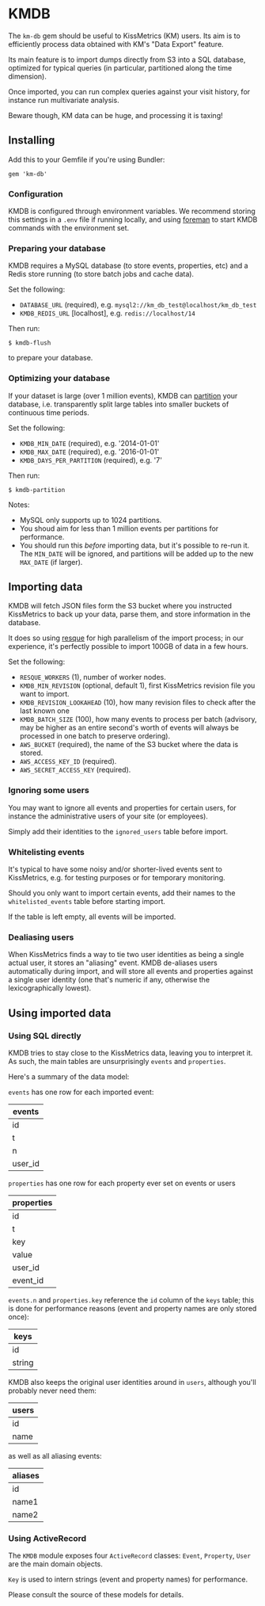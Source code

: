 # KMDB

The `km-db` gem should be useful to KissMetrics (KM) users.
Its aim is to efficiently process data obtained with KM's "Data Export" feature.

Its main feature is to import dumps directly from S3 into a SQL database,
optimized for typical queries (in particular, partitioned along the time
dimension).

Once imported, you can run complex queries against your visit history, for
instance run multivariate analysis.

Beware though, KM data can be huge, and processing it is taxing!


## Installing

Add this to your Gemfile if you're using Bundler:

    gem 'km-db'

### Configuration

KMDB is configured through environment variables. We recommend storing this
settings in a `.env` file if running locally, and using [foreman]() to start
KMDB commands with the environment set.


### Preparing your database

KMDB requires a MySQL database (to store events, properties, etc) and a Redis
store running (to store batch jobs and cache data).

Set the following:

- `DATABASE_URL` (required), e.g. `mysql2://km_db_test@localhost/km_db_test`
- `KMDB_REDIS_URL` [localhost], e.g. `redis://localhost/14`

Then run:

    $ kmdb-flush

to prepare your database.


### Optimizing your database

If your dataset is large (over 1 million events), KMDB can [partition]() your
database, i.e. transparently split large tables into smaller buckets of
continuous time periods.

Set the following:

- `KMDB_MIN_DATE` (required), e.g. '2014-01-01'
- `KMDB_MAX_DATE` (required), e.g. '2016-01-01'
- `KMDB_DAYS_PER_PARTITION` (required), e.g. '7'

Then run:

    $ kmdb-partition

Notes:

- MySQL only supports up to 1024 partitions.
- You shoud aim for less than 1 million events per partitions for performance.
- You should run this _before_ importing data, but it's possible to re-run it.
  The `MIN_DATE` will be ignored, and partitions will be added up to the new
  `MAX_DATE` (if larger).


## Importing data

KMDB will fetch JSON files form the S3 bucket where you instructed KissMetrics
to back up your data, parse them, and store information in the database.

It does so using [resque]() for high parallelism of the import process; in our
experience, it's perfectly possible to import 100GB of data in a few hours.

Set the following: 

- `RESQUE_WORKERS` (1), number of worker nodes.
- `KMDB_MIN_REVISION` (optional, default 1), first KissMetrics revision file you want to import.
- `KMDB_REVISION_LOOKAHEAD` (10), how many revision files to check after the last known one
- `KMDB_BATCH_SIZE` (100), how many events to process per batch (advisory, may
  be higher as an entire second's worth of events will always be processed in one
  batch to preserve ordering).
- `AWS_BUCKET` (required), the name of the S3 bucket where the data is stored.
- `AWS_ACCESS_KEY_ID` (required).
- `AWS_SECRET_ACCESS_KEY` (required).


### Ignoring some users

You may want to ignore all events and properties for certain users, for instance
the administrative users of your site (or employees).

Simply add their identities to the `ignored_users` table before import. 


### Whitelisting events

It's typical to have some noisy and/or shorter-lived events sent to KissMetrics,
e.g. for testing purposes or for temporary monitoring.

Should you only want to import certain events, add their names to the
`whitelisted_events` table before starting import.

If the table is left empty, all events will be imported.


### Dealiasing users

When KissMetrics finds a way to tie two user identities as being a single actual
user, it stores an "aliasing" event.
KMDB de-aliases users automatically during import, and will store all events and
properties against a single user identity (one that's numeric if any, otherwise
the lexicographically lowest).


## Using imported data

### Using SQL directly

KMDB tries to stay close to the KissMetrics data, leaving you to interpret it.
As such, the main tables are unsurprisingly `events` and `properties`.

Here's a summary of the data model:

`events` has one row for each imported event:

| **events** |
|------------|
| id         |
| t          | the event timestamp             |
| n          | reference to the event name     |
| user_id    | reference to the user           |

`properties` has one row for each property ever set on events or users

| **properties** |
|----------------|
| id             |
| t              | timestamp at which the property was set  |
| key            | reference to the property name           |
| value          | value (string)                           |
| user_id        | reference to the user                    |
| event_id       | reference to the event (may be NULL)     |

`events.n` and `properties.key` reference the `id` column of the `keys` table;
this is done for performance reasons (event and property names are only stored
once):

| **keys** |
|----------|
| id       |
| string   |

KMDB also keeps the original user identities around in `users`, although you'll
probably never need them:

| **users** |
|-----------|
| id        |
| name      | the identity given by KissMetrics |

as well as all aliasing events:

| **aliases** |
|-------------|
| id          |
| name1       |
| name2       |


### Using ActiveRecord

The `KMDB` module exposes four `ActiveRecord` classes:
`Event`, `Property`, `User` are the main domain objects.

`Key` is used to intern strings (event and property names) for performance.

Please consult the source of these models for details.

